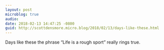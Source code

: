 ```yaml
---
layout: post
microblog: true
audio: 
date: 2018-02-13 14:47:25 -0800
guid: http://scottdensmore.micro.blog/2018/02/13/days-like-these.html
---
```

<p>Days like these the phrase “Life is a rough sport” really rings true. </p>
